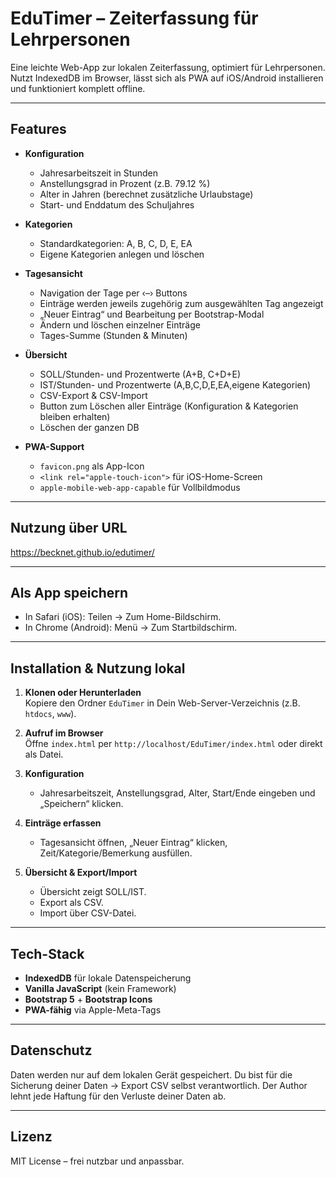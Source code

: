 # EduTimer – Zeiterfassung für Lehrpersonen

Eine leichte Web-App zur lokalen Zeiterfassung, optimiert für Lehrpersonen. Nutzt IndexedDB im Browser, lässt sich als PWA auf iOS/Android installieren und funktioniert komplett offline.

---

## Features

- **Konfiguration**
  - Jahresarbeitszeit in Stunden
  - Anstellungsgrad in Prozent (z.B. 79.12 %)
  - Alter in Jahren (berechnet zusätzliche Urlaubstage)
  - Start- und Enddatum des Schuljahres

- **Kategorien**
  - Standardkategorien: A, B, C, D, E, EA
  - Eigene Kategorien anlegen und löschen

- **Tagesansicht**
  - Navigation der Tage per ‹–› Buttons
  - Einträge werden jeweils zugehörig zum ausgewählten Tag angezeigt
  - „Neuer Eintrag“ und Bearbeitung per Bootstrap-Modal
  - Ändern und löschen einzelner Einträge
  - Tages-Summe (Stunden & Minuten)

- **Übersicht**
  - SOLL/Stunden- und Prozentwerte (A+B, C+D+E)
  - IST/Stunden- und Prozentwerte (A,B,C,D,E,EA,eigene Kategorien)
  - CSV-Export & CSV-Import
  - Button zum Löschen aller Einträge (Konfiguration & Kategorien bleiben erhalten)
  - Löschen der ganzen DB

- **PWA-Support**
  - `favicon.png` als App-Icon
  - `<link rel="apple-touch-icon">` für iOS-Home-Screen
  - `apple-mobile-web-app-capable` für Vollbildmodus

---

## Nutzung über URL
https://becknet.github.io/edutimer/

---

## Als App speichern ##
   - In Safari (iOS): Teilen → Zum Home-Bildschirm.  
   - In Chrome (Android): Menü → Zum Startbildschirm.

---

## Installation & Nutzung lokal

1. **Klonen oder Herunterladen**  
   Kopiere den Ordner `EduTimer` in Dein Web-Server-Verzeichnis (z.B. `htdocs`, `www`).

2. **Aufruf im Browser**  
   Öffne `index.html` per `http://localhost/EduTimer/index.html` oder direkt als Datei.

3. **Konfiguration**  
   - Jahresarbeitszeit, Anstellungsgrad, Alter, Start/Ende eingeben und „Speichern“ klicken.

4. **Einträge erfassen**  
   - Tagesansicht öffnen, „Neuer Eintrag“ klicken, Zeit/Kategorie/Bemerkung ausfüllen.

5. **Übersicht & Export/Import**  
   - Übersicht zeigt SOLL/IST.  
   - Export als CSV.  
   - Import über CSV-Datei.
   
---

## Tech-Stack

- **IndexedDB** für lokale Datenspeicherung  
- **Vanilla JavaScript** (kein Framework)  
- **Bootstrap 5** + **Bootstrap Icons**  
- **PWA-fähig** via Apple-Meta-Tags

---

## Datenschutz

Daten werden nur auf dem lokalen Gerät gespeichert.
Du bist für die Sicherung deiner Daten -> Export CSV selbst verantwortlich.
Der Author lehnt jede Haftung für den Verluste deiner Daten ab.

---

## Lizenz

MIT License – frei nutzbar und anpassbar.